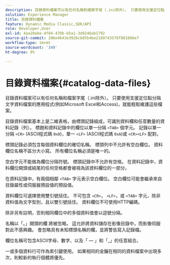 ```yaml
---
description: 目錄資料檔案可以有任何名稱和檔案字尾（.ini除外）。 只要使用支援定位點分隔文字資料檔案的應用程式(例如Microsoft Excel和Access)，就能輕鬆維護這些檔案。
solution: Experience Manager
title: 目錄資料檔案
feature: Dynamic Media Classic,SDK/API
role: Developer,User
exl-id: 4aa20abe-4f84-470b-b5a1-3d9246ab1792
source-git-commit: 206e4643e3926cb85b4be2189743578f88180be7
workflow-type: tm+mt
source-wordcount: '349'
ht-degree: 0%

---
```


# 目錄資料檔案{#catalog-data-files}

目錄資料檔案可以有任何名稱和檔案字尾（.ini除外）。 只要使用支援定位點分隔文字資料檔案的應用程式(例如Microsoft Excel和Access)，就能輕鬆維護這些檔案。

目錄資料檔案基本上是二維表格，由標頭記錄組成，可識別資料欄和任意數量的資料記錄（列）。 標題和資料記錄中的欄位以單一分隔 `<TAB>` 個字元。 記錄以單一分隔 `<CR>` (ASCII程式碼 `0xD`)，單一 `<LF>` (ASCII程式碼 `0xA`)或 `<CR><LF>` 配對。

標頭記錄必須包含每個資料欄位的確切名稱。 標頭列中不允許有空白欄位。 資料欄位名稱不區分大小寫。 所有欄位名稱必須是唯一的。

空白字元不能做為欄位分隔符號。 標頭記錄中不允許有空格。 在資料記錄中，資料欄位開頭或結尾的任何空格都會被視為該資料欄位的一部分。

在資料記錄中，有兩個相鄰 `<TAB>` 字元表示空白欄位。 空白欄位可能會繼承來自目錄屬性或伺服器預設值的預設值。

資料欄位可選擇使用雙引號括住。 不可包含 `<CR>`， `<LF>`，或 `<TAB>` 字元，除非資料值為文字型別，且以雙引號括住。 資料欄位不可使用HTTP編碼。

除非另有註明，否則相同欄位中的多個資料值會以逗號分隔。

名稱以「。」開頭的欄 將被忽略。 這允許將資料儲存在影像目錄中，而影像伺服對此不感興趣。 會忽略具有未知標頭名稱的欄，並將警告寫入記錄檔。

欄位名稱可包含ASCII字母、數字、以及「 — 」和「_」的任意組合。

一或多個資料行可作為索引鍵使用。 如果相同的金鑰在相同的資料檔案中出現多次，則較新的執行個體將優先。
